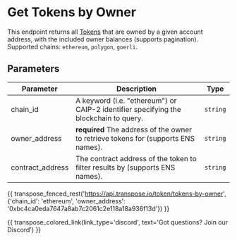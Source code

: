 # Get Tokens by Owner

This endpoint returns all [Tokens](../models/token_model.md) that are owned by a given account address, with the included owner balances (supports pagination). Supported chains: `ethereum`, `polygon`, `goerli`.

## Parameters
| Parameter     | Description                                                                          | Type     | 
|---------------|--------------------------------------------------------------------------------------|----------|
| chain_id      | A keyword (i.e. "ethereum") or CAIP-2 identifier specifying the blockchain to query. | `string` | 
| owner_address | **required** The address of the owner to retrieve tokens for (supports ENS names).   | `string` | 
| contract_address | The contract address of the token to filter results by (supports ENS names).    | `string` | 

{{ transpose_fenced_rest('https://api.transpose.io/token/tokens-by-owner', {'chain_id': 'ethereum', 'owner_address': '0xbc4ca0eda7647a8ab7c2061c2e118a18a936f13d'}) }}

{{ transpose_colored_link(link_type='discord', text='Got questions?  Join our Discord') }}
